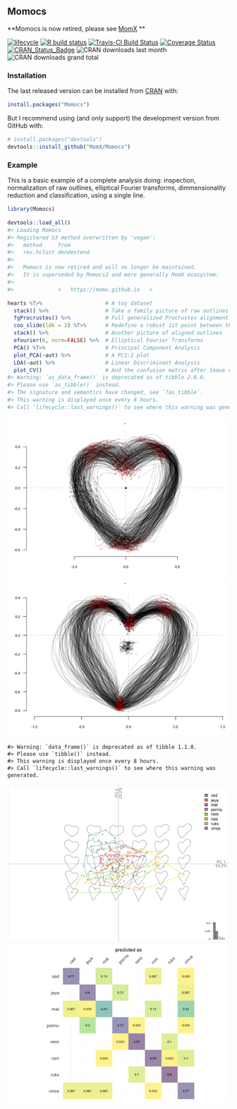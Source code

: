 
<!--README.md is generated from README.Rmd. Please edit that file -->

## Momocs

**Momocs is now retired, please see [MomX](https://momx.github.io/MomX/)
**

<!--Badges -->

[![lifecycle](https://img.shields.io/badge/lifecycle-maturing-blue.svg)](https://www.tidyverse.org/lifecycle/#retired)
[![R build
status](https://github.com/MomX/Momocs/workflows/R-CMD-check/badge.svg)](https://github.com/MomX/Momocs/actions)
[![Travis-CI Build
Status](https://travis-ci.org/MomX/Momocs.svg?branch=master)](https://travis-ci.org/MomX/Momocs)
[![Coverage
Status](https://img.shields.io/codecov/c/github/MomX/Momocs/master.svg)](https://codecov.io/github/MomX/Momocs?branch=master)
[![CRAN\_Status\_Badge](http://www.r-pkg.org/badges/version/Momocs)](http://cran.r-project.org/package=Momocs)
![CRAN downloads last month](http://cranlogs.r-pkg.org/badges/Momocs)
![CRAN downloads grand
total](http://cranlogs.r-pkg.org/badges/grand-total/Momocs)

### Installation

The last released version can be installed from
[CRAN](https://CRAN.R-project.org/package=Momocs) with:

``` r
install.packages("Momocs")
```

But I recommend using (and only support) the development version from
GitHub with:

``` r
# install.packages("devtools")
devtools::install_github("MomX/Momocs")
```

<!--
## Features
__Matrices of xy-coordinates__
* ~100 generic tools like centering, scaling, rotating, calculating area, perimeter, etc. Full list with `apropos("coo_")`
* generic plotters: `coo_plot` and `g` (work in progress)

__Data acquisition + Babel__

* Outline extraction from black mask/silhouettes `.jpgs`
* Landmark definition on outlines (`def_ldk` or via [StereoMorph](https://github.com/aaronolsen/StereoMorph))
* Open curves digitization with bezier curves (via [StereoMorph](https://github.com/aaronolsen/StereoMorph))
* Import/Export from/to `.nts`, `.tps`, `PAST`, `.txt`, etc.

__Outline analysis__

* Elliptical Fourier analysis (`efourier`)
* Radii variation (`rfourier`)
* Radii variation - curvilinear abscissa (`sfourier`)
* Tangent Angle Fourier analysis (`tfourier`)

__Open-outlines__

* Natural (raw) polynomials (`npoly`)
* Orthogonal (Legendre) polynomials (`opoly`)
* Discrete Cosinus Transform (`dfourier`)
* `bezier` core functions

__Configuration of landmarks__

* Full Generalized Procrustes Adjustment (`fgProcrustes`)
* Sliding semi-landmarks (`fgsProcrustes`)

__Traditional morphometrics and global shape descriptors__

* Facilities for multivariate analysis (see `flowers`)
* A long list of shape scalars (eg. `coo_eccentricity`, `coo_rectilinearity`, etc.)

__Data handling__

* Easy data manipulation with `filter`, `select`, `slice`, `mutate` and other verbs ala [dplyr](https://github.com/hadley/dplyr/)
* New verbs useful for morphometrics such as `combine` and `chop`, to handle several 2D views
* Permutation methods to resample data (`perm`, `breed`)

__Multivariate analysis__

* Mean shape (groupwise) calculations (`mshapes`)
* Principal component analysis (`PCA`)
* Multivariate analysis of variance (`MANOVA` + pairwise testing `MANOVA_PW`)
* Linear discriminant analysis and screening (`LDA`)
* Hierarchical clustering (`CLUST`)
* K-means (`KMEANS`)

__Graphical methods__

* Family pictures and quick inspection of whole datasets (`stack` and `panel`)
* Some `ggplot2` plots, when useful (and convet Momocs' objects into `data.frames it with `as_df`)
* Morphological spaces for PCA
* Thin plate splines and variation around deformation grids


__Misc__

* Datasets for all types of data (`apodemus`, `bot`, `chaff`, `charring`, `flower`,  `hearts`, `molars`, `mosquito`, `mouse`, `oak`, `olea`, `shapes`, `trilo`, `wings`)
* [Shiny](http://shiny.rstudio.com/) demonstrators/helpers. See [Momecs](https://github.com/vbonhomme/Momecs/)
* [Online documentation](http://vbonhomme.github.io/Momocs/)
-->

### Example

This is a basic example of a complete analysis doing: inspection,
normalization of raw outlines, elliptical Fourier transforms,
dimmensionality reduction and classification, using a single line.

``` r
library(Momocs)
```

``` r
devtools::load_all()
#> Loading Momocs
#> Registered S3 method overwritten by 'vegan':
#>   method     from      
#>   rev.hclust dendextend
#> 
#>   Momocs is now retired and will no longer be maintained.
#>   It is superseded by Momocs2 and more generally MomX ecosystem:
#> 
#>              <   https://momx.github.io   >
```

``` r
hearts %T>%                    # A toy dataset
  stack() %>%                  # Take a family picture of raw outlines
  fgProcrustes() %>%           # Full generalized Procrustes alignment
  coo_slide(ldk = 2) %T>%      # Redefine a robust 1st point between the cheeks
  stack() %>%                  # Another picture of aligned outlines
  efourier(6, norm=FALSE) %>%  # Elliptical Fourier Transforms
  PCA() %T>%                   # Principal Component Analysis
  plot_PCA(~aut) %>%           # A PC1:2 plot
  LDA(~aut) %>%                # Linear Discriminant Analysis
  plot_CV()                    # And the confusion matrix after leave one out cross validation
#> Warning: `as_data_frame()` is deprecated as of tibble 2.0.0.
#> Please use `as_tibble()` instead.
#> The signature and semantics have changed, see `?as_tibble`.
#> This warning is displayed once every 8 hours.
#> Call `lifecycle::last_warnings()` to see where this warning was generated.
```

![](README-example-1.png)<!-- -->![](README-example-2.png)<!-- -->

    #> Warning: `data_frame()` is deprecated as of tibble 1.1.0.
    #> Please use `tibble()` instead.
    #> This warning is displayed once every 8 hours.
    #> Call `lifecycle::last_warnings()` to see where this warning was generated.

![](README-example-3.png)<!-- -->![](README-example-4.png)<!-- -->
